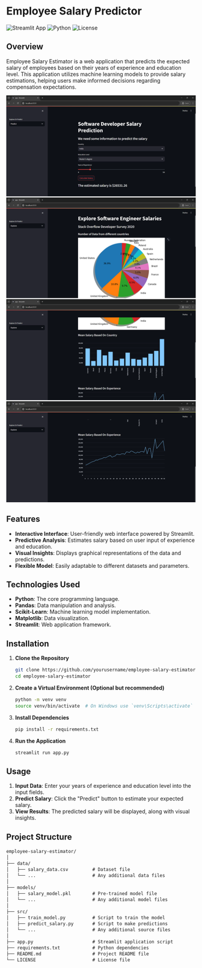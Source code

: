 # Employee Salary Predictor

![Streamlit App](https://img.shields.io/badge/Streamlit-App-orange)
![Python](https://img.shields.io/badge/Python-3.7%2B-blue)
![License](https://img.shields.io/badge/License-MIT-green)

## Overview

Employee Salary Estimator is a web application that predicts the expected salary of employees based on their years of experience and education level. This application utilizes machine learning models to provide salary estimations, helping users make informed decisions regarding compensation expectations.

![Predict Page](screenshots/Predict_Page.png)
![Explore Page 1](screenshots/Explore_Page_1.png)
![Explore Page 2](screenshots/Explore_Page_2.png)
![Explore Page 3](screenshots/Explore_Page_3.png)

## Features

- **Interactive Interface**: User-friendly web interface powered by Streamlit.
- **Predictive Analysis**: Estimates salary based on user input of experience and education.
- **Visual Insights**: Displays graphical representations of the data and predictions.
- **Flexible Model**: Easily adaptable to different datasets and parameters.

## Technologies Used

- **Python**: The core programming language.
- **Pandas**: Data manipulation and analysis.
- **Scikit-Learn**: Machine learning model implementation.
- **Matplotlib**: Data visualization.
- **Streamlit**: Web application framework.

## Installation

1. **Clone the Repository**

    ```bash
    git clone https://github.com/yourusername/employee-salary-estimator.git
    cd employee-salary-estimator
    ```

2. **Create a Virtual Environment (Optional but recommended)**

    ```bash
    python -m venv venv
    source venv/bin/activate  # On Windows use `venv\Scripts\activate`
    ```

3. **Install Dependencies**

    ```bash
    pip install -r requirements.txt
    ```

4. **Run the Application**

    ```bash
    streamlit run app.py
    ```

## Usage

1. **Input Data**: Enter your years of experience and education level into the input fields.
2. **Predict Salary**: Click the "Predict" button to estimate your expected salary.
3. **View Results**: The predicted salary will be displayed, along with visual insights.

## Project Structure

```plaintext
employee-salary-estimator/
│
├── data/
│   ├── salary_data.csv         # Dataset file
│   └── ...                     # Any additional data files
│
├── models/
│   ├── salary_model.pkl        # Pre-trained model file
│   └── ...                     # Any additional model files
│
├── src/
│   ├── train_model.py          # Script to train the model
│   ├── predict_salary.py       # Script to make predictions
│   └── ...                     # Any additional source files
│
├── app.py                      # Streamlit application script
├── requirements.txt            # Python dependencies
├── README.md                   # Project README file
└── LICENSE                     # License file

